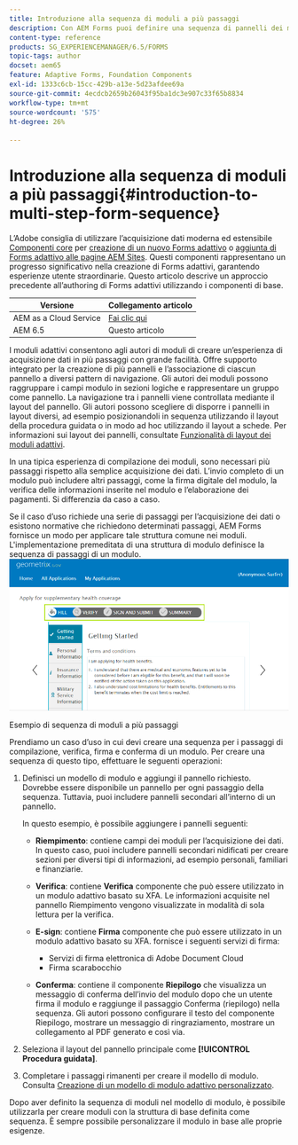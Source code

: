```yaml
---
title: Introduzione alla sequenza di moduli a più passaggi
description: Con AEM Forms puoi definire una sequenza di pannelli dei moduli in cui gli utenti dovranno spostarsi e compilare un modulo adattivo.
content-type: reference
products: SG_EXPERIENCEMANAGER/6.5/FORMS
topic-tags: author
docset: aem65
feature: Adaptive Forms, Foundation Components
exl-id: 1333c6cb-15cc-429b-a13e-5d23afdee69a
source-git-commit: 4ecdcb2659b26043f95ba1dc3e907c33f65b8834
workflow-type: tm+mt
source-wordcount: '575'
ht-degree: 26%

---
```


# Introduzione alla sequenza di moduli a più passaggi{#introduction-to-multi-step-form-sequence}

<span class="preview"> L’Adobe consiglia di utilizzare l’acquisizione dati moderna ed estensibile [Componenti core](https://experienceleague.adobe.com/docs/experience-manager-core-components/using/adaptive-forms/introduction.html?lang=it) per [creazione di un nuovo Forms adattivo](/help/forms/using/create-an-adaptive-form-core-components.md) o [aggiunta di Forms adattivo alle pagine AEM Sites](/help/forms/using/create-or-add-an-adaptive-form-to-aem-sites-page.md). Questi componenti rappresentano un progresso significativo nella creazione di Forms adattivi, garantendo esperienze utente straordinarie. Questo articolo descrive un approccio precedente all’authoring di Forms adattivi utilizzando i componenti di base. </span>

| Versione | Collegamento articolo |
| -------- | ---------------------------- |
| AEM as a Cloud Service | [Fai clic qui](https://experienceleague.adobe.com/docs/experience-manager-cloud-service/content/forms/adaptive-forms-authoring/authoring-adaptive-forms-foundation-components/configure-layout-of-an-adaptive-form/introduction-form-sequence.html) |
| AEM 6.5 | Questo articolo |


I moduli adattivi consentono agli autori di moduli di creare un’esperienza di acquisizione dati in più passaggi con grande facilità. Offre supporto integrato per la creazione di più pannelli e l’associazione di ciascun pannello a diversi pattern di navigazione. Gli autori dei moduli possono raggruppare i campi modulo in sezioni logiche e rappresentare un gruppo come pannello. La navigazione tra i pannelli viene controllata mediante il layout del pannello. Gli autori possono scegliere di disporre i pannelli in layout diversi, ad esempio posizionandoli in sequenza utilizzando il layout della procedura guidata o in modo ad hoc utilizzando il layout a schede. Per informazioni sui layout dei pannelli, consultate [Funzionalità di layout dei moduli adattivi](../../forms/using/layout-capabilities-adaptive-forms.md).

In una tipica esperienza di compilazione dei moduli, sono necessari più passaggi rispetto alla semplice acquisizione dei dati. L’invio completo di un modulo può includere altri passaggi, come la firma digitale del modulo, la verifica delle informazioni inserite nel modulo e l’elaborazione dei pagamenti. Si differenzia da caso a caso.

Se il caso d’uso richiede una serie di passaggi per l’acquisizione dei dati o esistono normative che richiedono determinati passaggi, AEM Forms fornisce un modo per applicare tale struttura comune nei moduli. L&#39;implementazione premeditata di una struttura di modulo definisce la sequenza di passaggi di un modulo. ![Esempio di sequenza di moduli a più passaggi](assets/formpipeline.png)

Esempio di sequenza di moduli a più passaggi

Prendiamo un caso d’uso in cui devi creare una sequenza per i passaggi di compilazione, verifica, firma e conferma di un modulo. Per creare una sequenza di questo tipo, effettuare le seguenti operazioni:

1. Definisci un modello di modulo e aggiungi il pannello richiesto. Dovrebbe essere disponibile un pannello per ogni passaggio della sequenza. Tuttavia, puoi includere pannelli secondari all’interno di un pannello.

   In questo esempio, è possibile aggiungere i pannelli seguenti:

   * **Riempimento**: contiene campi dei moduli per l’acquisizione dei dati. In questo caso, puoi includere pannelli secondari nidificati per creare sezioni per diversi tipi di informazioni, ad esempio personali, familiari e finanziarie.

   * **Verifica**: contiene **Verifica** componente che può essere utilizzato in un modulo adattivo basato su XFA. Le informazioni acquisite nel pannello Riempimento vengono visualizzate in modalità di sola lettura per la verifica.

   * **E-sign**: contiene **Firma** componente che può essere utilizzato in un modulo adattivo basato su XFA. fornisce i seguenti servizi di firma:

      * Servizi di firma elettronica di Adobe Document Cloud
      * Firma scarabocchio

   * **Conferma**: contiene il componente **Riepilogo** che visualizza un messaggio di conferma dell’invio del modulo dopo che un utente firma il modulo e raggiunge il passaggio Conferma (riepilogo) nella sequenza. Gli autori possono configurare il testo del componente Riepilogo, mostrare un messaggio di ringraziamento, mostrare un collegamento al PDF generato e così via.

1. Seleziona il layout del pannello principale come **[!UICONTROL Procedura guidata]**.
1. Completare i passaggi rimanenti per creare il modello di modulo. Consulta [Creazione di un modello di modulo adattivo personalizzato](../../forms/using/custom-adaptive-forms-templates.md).

Dopo aver definito la sequenza di moduli nel modello di modulo, è possibile utilizzarla per creare moduli con la struttura di base definita come sequenza. È sempre possibile personalizzare il modulo in base alle proprie esigenze.
